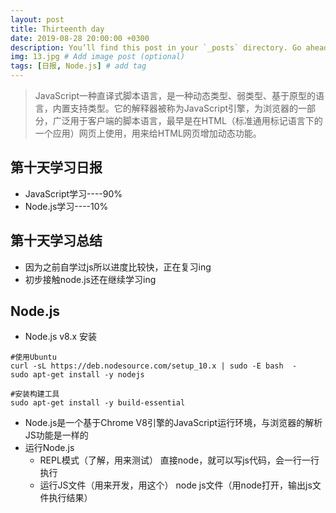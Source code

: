 ```yaml
---
layout: post
title: Thirteenth day
date: 2019-08-28 20:00:00 +0300
description: You’ll find this post in your `_posts` directory. Go ahead and edit it and re-build the site to see your changes. # Add post description (optional)
img: 13.jpg # Add image post (optional)
tags: [日报, Node.js] # add tag
---
```


>JavaScript一种直译式脚本语言，是一种动态类型、弱类型、基于原型的语言，内置支持类型。它的解释器被称为JavaScript引擎，为浏览器的一部分，广泛用于客户端的脚本语言，最早是在HTML（标准通用标记语言下的一个应用）网页上使用，用来给HTML网页增加动态功能。

## 第十天学习日报

* JavaScript学习----90%
* Node.js学习----10%

## 第十天学习总结

* 因为之前自学过js所以进度比较快，正在复习ing
* 初步接触node.js还在继续学习ing

## Node.js

* Node.js v8.x 安装
```
#使用Ubuntu 
curl -sL https://deb.nodesource.com/setup_10.x | sudo -E bash  - 
sudo apt-get install -y nodejs
  
#安装构建工具
sudo apt-get install -y build-essential
```
* Node.js是一个基于Chrome V8引擎的JavaScript运行环境，与浏览器的解析JS功能是一样的
* 运行Node.js
	* REPL模式（了解，用来测试）
	  直接node，就可以写js代码，会一行一行执行
	* 运行JS文件（用来开发，用这个）
	  node js文件（用node打开，输出js文件执行结果）
